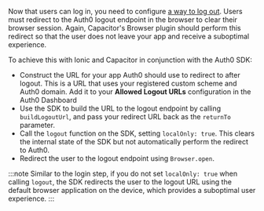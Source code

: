 <!--markdownlint-disable MD041 -->

Now that users can log in, you need to configure [a way to log out](https://auth0.com/docs/logout/guides/logout-auth0). Users must redirect to the Auth0 logout endpoint in the browser to clear their browser session. Again, Capacitor's Browser plugin should perform this redirect so that the user does not leave your app and receive a suboptimal experience.

To achieve this with Ionic and Capacitor in conjunction with the Auth0 SDK:

* Construct the URL for your app Auth0 should use to redirect to after logout. This is a URL that uses your registered custom scheme and Auth0 domain. Add it to your **Allowed Logout URLs** configuration in the Auth0 Dashboard
* Use the SDK to build the URL to the logout endpoint by calling `buildLogoutUrl`, and pass your redirect URL back as the `returnTo` parameter.
* Call the `logout` function on the SDK, setting `localOnly: true`. This clears the internal state of the SDK but not automatically perform the redirect to Auth0.
* Redirect the user to the logout endpoint using `Browser.open`.

:::note
Similar to the login step, if you do not set `localOnly: true` when calling `logout`, the SDK redirects the user to the logout URL using the default browser application on the device, which provides a suboptimal user experience.
:::
